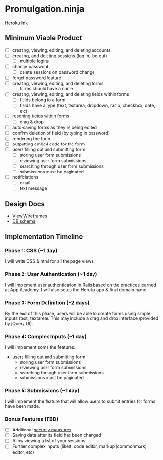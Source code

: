 # Promulgation.ninja

[Heroku link][heroku]

[heroku]: http://.herokuapp.com

## Minimum Viable Product

- [ ] creating, viewing, editing, and deleting accounts
- [ ] creating, and deleting sessions (log in, log out)
  - [ ] multiple logins
- [ ] change password
  - [ ] delete sessions on password change
- [ ] forgot password feature
- [ ] creating, viewing, editing, and deleting forms
  - [ ] forms should have a name
- [ ] creating, viewing, editing, and deleting fields within forms
  - [ ] fields belong to a form
  - [ ] fields have a type (text, textarea, dropdown, radio, checkbox, date, etc)
- [ ] resorting fields within forms
  - [ ] drag & drop
- [ ] auto-saving forms as they're being edited
- [ ] confirm deletion of field (by typing in password)
- [ ] rendering the form
- [ ] outputting embed code for the form
- [ ] users filling out and submitting form
  - [ ] storing user form submissions
  - [ ] reviewing user form submissions
  - [ ] searching through user form submissions
  - [ ] submissions must be paginated
- [ ] notificiations
  - [ ] email
  - [ ] text message

## Design Docs
* [View Wireframes][views]
* [DB schema][schema]

[views]: ./docs/views.md
[schema]: ./docs/schema.md

## Implementation Timeline

### Phase 1: CSS (~1 day)
I will write CSS & html for all the page views.

### Phase 2: User Authentication (~1 day)
I will implement user authentication in Rails based on the practices learned at
App Academy. I will also setup the Heroku app & final domain name.

### Phase 3: Form Definition (~2 days)
By the end of this phase, users will be able to create forms using simple
inputs (text, textarea). This may include a drag and drop interface (provided by
jQuery UI).

### Phase 4: Complex Inputs (~1 day)
I will implement some the features:
- users filling out and submitting form
  - storing user form submissions
  - reviewing user form submissions
  - searching through user form submissions
  - submissions must be paginated

### Phase 5: Submissions (~1 day)
I will implement the feature that will allow users to submit entries for forms
have been made.

### Bonus Features (TBD)
- [ ] Additional [security measures](http://guides.rubyonrails.org/security.html)
- [ ] Saving data after its field has been changed
- [ ] Allow viewing a list of your sessions
- [ ] Further complex inputs (likert, code editor, markup (commonmark) editor, etc)

